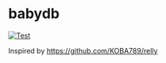 
# babydb

[![Test](https://github.com/tatsumack/babydb/actions/workflows/test.yaml/badge.svg)](https://github.com/tatsumack/babydb/actions/workflows/test.yaml)

Inspired by https://github.com/KOBA789/relly
